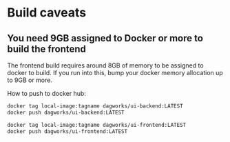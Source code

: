 


# Build caveats

## You need 9GB assigned to Docker or more to build the frontend
The frontend build requires around 8GB of memory to be assigned to docker to build.
If you run into this, bump your docker memory allocation up to 9GB or more.

How to push to docker hub:
```bash
docker tag local-image:tagname dagworks/ui-backend:LATEST
docker push dagworks/ui-backend:LATEST
```

```bash
docker tag local-image:tagname dagworks/ui-frontend:LATEST
docker push dagworks/ui-frontend:LATEST
```